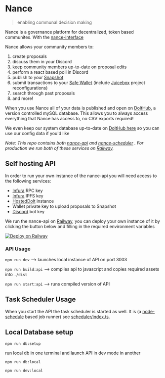 # Nance
> enabling communal decision making
> 
Nance is a governance platform for decentralized, token based communites. With the [nance-interface](https://github.com/nance-eth/nance-interface)

Nance allows your community members to:
1. create proposals
2. discuss them in your Discord
3. keep community members up-to-date on proposal edits
4. perform a react based poll in Discord
5. publish to your [Snapshot](https://snapshot.org/#/)
6. submit transactions to your [Safe Wallet](https://safe.global) (include [Juicebox](https://juicebox.money) project reconfigurations)
7. search through past proposals
8. and more!

When you use Nance all of your data is published and open on [DoltHub](https://dolthub.com), a version controlled mySQL database. This allows you to always access everything that Nance has access to, no CSV exports required!

We even keep our system database up-to-date on [DoltHub here](https://www.dolthub.com/repositories/nance/nance_sys) so you can use our config data if you'd like

_Note:
This repo contains both [nance-api](/src/api) and [nance-scheduler](/src/scheduler) . For production we run both of these services on [Railway](https://railway.app)._

## Self hosting API

In order to run your own instance of the nance-api you will need access to the following services:
* [Infura](https://www.infura.io) RPC key
* [Infura](https://www.infura.io) IPFS key
* [HostedDolt](https://hosted.doltdb.com) instance
* Wallet private key to upload proposals to Snapshot
* [Discord](https://discord.com/developers/docs/intro) bot key

We run the nance-api on [Railway](https://railway.app?referralCode=UAqXpP), you can deploy your own instance of it by clicking the button below and filling in the required environment variables

[![Deploy on Railway](https://railway.app/button.svg)](https://railway.app/template/DqkfRY?referralCode=UAqXpP)

### API Usage
`npm run dev` --> launches local instance of API on port 3003

`npm run build:api` --> compiles api to javascript and copies required assets into `./dist`

`npm run start:api` --> runs compiled version of API

## Task Scheduler Usage
When you start the API the task scheduler is started as well. It is (a [node-schedule](https://www.npmjs.com/package/node-schedule) based job runner) see [scheduler/index.ts](https://github.com/nance-eth/nance-ts/blob/main/src/scheduler/index.ts#L14).

## Local Database setup

`npm run db:setup`

run local db in one terminal and launch API in dev mode in another

`npm run db:local`

`npm run dev:local`
